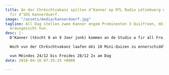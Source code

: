 ```yaml
---
title: An der Chrëschtvakanz spillen d’Kanner op RTL Radio Lëtzebuerg nees mam „Fifty-One“
  fir d‘SOS Kannerduerf.
image: "/assets/media/kannerduerf.jpg"
tagline: All Dag stellen zwee Kanner engem Prominenten 3 Quizfroen, déi se selwer
  erausgesicht hun.
desc: |-
  D’Kanner (tëscht 8 an 9 Joer jonk) kommen an de Studio a fir all Fro, déi de Promi richteg beäntwerte kann, gett et Sue vum „Fifty- One“fir d‘SOS Kannerduerf: 

  Woch vun der Chrëschtvakanz laafen déi 10 Mini-Quizen zu ennerschiddlechen Zäiten: 

  vun Méindes 24/12 bis Freides 28/12 2x am Dag
date: 2018-04-16 07:35:25 +0000

---
```

